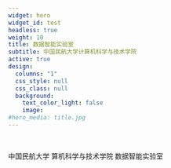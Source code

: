 ```yaml
---
widget: hero
widget_id: test
headless: true
weight: 10
title: 数据智能实验室
subtitle: 中国民航大学计算机科学与技术学院
active: true
design:
  columns: "1"
  css_style: null
  css_class: null
  background:
    text_color_light: false
    image:
#hero_media: title.jpg
---
```

<br>

中国民航大学
算机科学与技术学院
数据智能实验室
